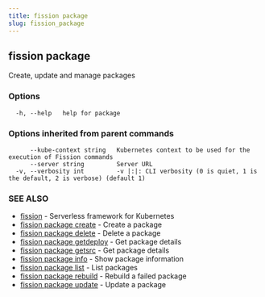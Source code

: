 ```yaml
---
title: fission package
slug: fission_package
---
```

## fission package

Create, update and manage packages

### Options

```
  -h, --help   help for package
```

### Options inherited from parent commands

```
      --kube-context string   Kubernetes context to be used for the execution of Fission commands
      --server string         Server URL
  -v, --verbosity int         -v |:|: CLI verbosity (0 is quiet, 1 is the default, 2 is verbose) (default 1)
```

### SEE ALSO

* [fission](/docs/fission-cli/fission/)	 - Serverless framework for Kubernetes
* [fission package create](/docs/fission-cli/fission_package_create/)	 - Create a package
* [fission package delete](/docs/fission-cli/fission_package_delete/)	 - Delete a package
* [fission package getdeploy](/docs/fission-cli/fission_package_getdeploy/)	 - Get package details
* [fission package getsrc](/docs/fission-cli/fission_package_getsrc/)	 - Get package details
* [fission package info](/docs/fission-cli/fission_package_info/)	 - Show package information
* [fission package list](/docs/fission-cli/fission_package_list/)	 - List packages
* [fission package rebuild](/docs/fission-cli/fission_package_rebuild/)	 - Rebuild a failed package
* [fission package update](/docs/fission-cli/fission_package_update/)	 - Update a package

